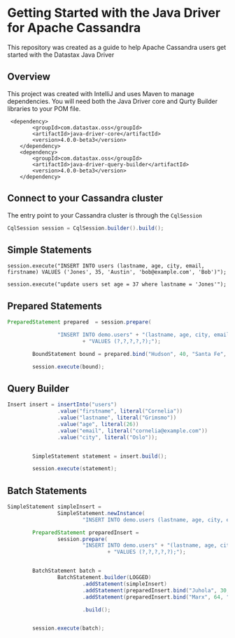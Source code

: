 # Getting Started with the Java Driver for Apache Cassandra
This repository was created as a guide to help Apache Cassandra users get started with the Datastax Java Driver

## Overview
This project was created with IntelliJ and uses Maven to manage dependencies. You will need both the Java Driver core and Qurty Builder libraries to your POM file.

     <dependency>
            <groupId>com.datastax.oss</groupId>
            <artifactId>java-driver-core</artifactId>
            <version>4.0.0-beta3</version>
        </dependency>
        <dependency>
            <groupId>com.datastax.oss</groupId>
            <artifactId>java-driver-query-builder</artifactId>
            <version>4.0.0-beta3</version>
        </dependency>

## Connect to your Cassandra cluster

The entry point to your Cassandra cluster is through the `CqlSession`

```java
CqlSession session = CqlSession.builder().build();
```

## Simple Statements

`session.execute("INSERT INTO users (lastname, age, city, email, firstname) VALUES ('Jones', 35, 'Austin', 'bob@example.com', 'Bob')");`

`session.execute("update users set age = 37 where lastname = 'Jones'");`

## Prepared Statements
```java
PreparedStatement prepared  = session.prepare(

                "INSERT INTO demo.users" + "(lastname, age, city, email, firstname)"
                        + "VALUES (?,?,?,?,?);");

        BoundStatement bound = prepared.bind("Hudson", 40, "Santa Fe", "kate@example.com", "Kate");

        session.execute(bound);
```
## Query Builder
```java
Insert insert = insertInto("users")
                .value("firstname", literal("Cornelia"))
                .value("lastname", literal("Grimsmo"))
                .value("age", literal(26))
                .value("email", literal("cornelia@example.com"))
                .value("city", literal("Oslo"));


        SimpleStatement statement = insert.build();

        session.execute(statement);
```

## Batch Statements
```java
SimpleStatement simpleInsert =
                SimpleStatement.newInstance(
                        "INSERT INTO demo.users (lastname, age, city, email, firstname) VALUES ('Hicks', 28, 'Park City', 'raquelle@example.com', 'Raquelle')");

        PreparedStatement preparedInsert =
                session.prepare(
                        "INSERT INTO demo.users" + "(lastname, age, city, email, firstname)"
                                + "VALUES (?,?,?,?,?);");


        BatchStatement batch =
                BatchStatement.builder(LOGGED)
                        .addStatement(simpleInsert)
                        .addStatement(preparedInsert.bind("Juhola", 30, "Stockholm", "linda@example.com", "Linda"))
                        .addStatement(preparedInsert.bind("Marx", 64, "Trier", "karl@example.com", "Karl"))

                        .build();


        session.execute(batch);
```        
